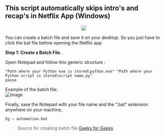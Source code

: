 ## This script automatically skips intro's and recap's in Netflix App (Windows) 

<p align='center'> 
  <img src="https://user-images.githubusercontent.com/72430628/160797716-0912726c-eed7-4463-b40f-1ee0494e7d87.gif"/>
</p>

You can create a batch file and save it on your desktop. So you just have to click the bat file before opening the Netflix app

**Step 1: Create a Batch File.**

Open Notepad and follow this generic structure :
```
"Path where your Python exe is stored\python.exe" "Path where your Python script is stored\script name.py"
pause
```
Example of the batch file:<br>
![image](https://user-images.githubusercontent.com/72430628/160795489-f8f6f6cc-1206-4e3b-bb26-bcc5fc200050.png)

Finally, save the Notepad with your file name and the ".bat" extension anywhere on your machine,  
```
Eg – automation.bat
```
>Source for creating batch file [Geeks for Geeks](https://www.geeksforgeeks.org/schedule-a-python-script-to-run-daily/)
